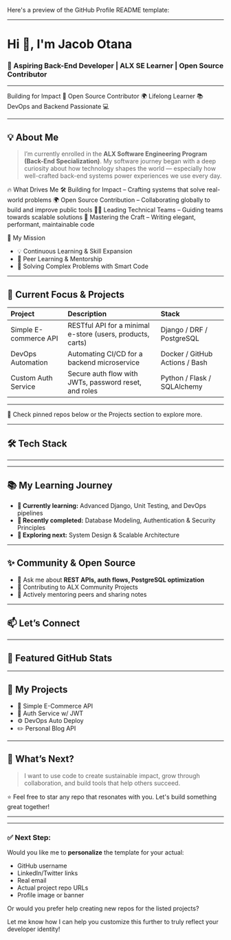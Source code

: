 Here's a preview of the GitHub Profile README template:

---

# Hi 👋, I'm Jacob Otana
### 🚀 Aspiring Back-End Developer | ALX SE Learner | Open Source Contributor

---

Building for Impact 🚀
Open Source Contributor 🌍
Lifelong Learner 📚
DevOps and Backend Passionate 💻

---

## 💡 About Me

> I’m currently enrolled in the **ALX Software Engineering Program (Back-End Specialization)**. My software journey began with a deep curiosity about how technology shapes the world — especially how well-crafted back-end systems power experiences we use every day.

🔥 What Drives Me
🛠️ Building for Impact – Crafting systems that solve real-world problems
🌍 Open Source Contribution – Collaborating globally to build and improve public tools
👨‍💻 Leading Technical Teams – Guiding teams towards scalable solutions
🧠 Mastering the Craft – Writing elegant, performant, maintainable code

🎯 My Mission
* 💡 Continuous Learning & Skill Expansion
* 🤝 Peer Learning & Mentorship
* 🔧 Solving Complex Problems with Smart Code

---

## 🚧 Current Focus & Projects

| Project              | Description                                       | Stack                         |
| :------------------- | :------------------------------------------------ | :---------------------------- |
| Simple E-commerce API | RESTful API for a minimal e-store (users, products, carts) | Django / DRF / PostgreSQL     |
| DevOps Automation    | Automating CI/CD for a backend microservice     | Docker / GitHub Actions / Bash |
| Custom Auth Service  | Secure auth flow with JWTs, password reset, and roles | Python / Flask / SQLAlchemy   |

---

🧪 Check pinned repos below or the Projects section to explore more.

---

## 🛠️ Tech Stack

---

---

## 📚 My Learning Journey

* **📘 Currently learning:** Advanced Django, Unit Testing, and DevOps pipelines
* **📗 Recently completed:** Database Modeling, Authentication & Security Principles
* **🧠 Exploring next:** System Design & Scalable Architecture

---

## ✨ Community & Open Source

* 💬 Ask me about **REST APIs, auth flows, PostgreSQL optimization**
* 🌱 Contributing to ALX Community Projects
* 🎯 Actively mentoring peers and sharing notes

---

## 📫 Let’s Connect

---

## 🧰 Featured GitHub Stats

---

## 💼 My Projects

* 🔗 Simple E-Commerce API
* 🔐 Auth Service w/ JWT
* ⚙️ DevOps Auto Deploy
* ✏️ Personal Blog API

---

## 🧭 What’s Next?

> I want to use code to create sustainable impact, grow through collaboration, and build tools that help others succeed.

⭐️ Feel free to star any repo that resonates with you. Let's build something great together!

---

---

### ✅ Next Step:

Would you like me to **personalize** the template for your actual:

* GitHub username
* LinkedIn/Twitter links
* Real email
* Actual project repo URLs
* Profile image or banner

Or would you prefer help creating new repos for the listed projects?

Let me know how I can help you customize this further to truly reflect your developer identity!
